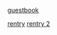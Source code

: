[guestbook](https://soobin.123guestbook.com/)

[rentry](https://rentry.co/spilled) [rentry 2](https://rentry.co/yeonjun_)
